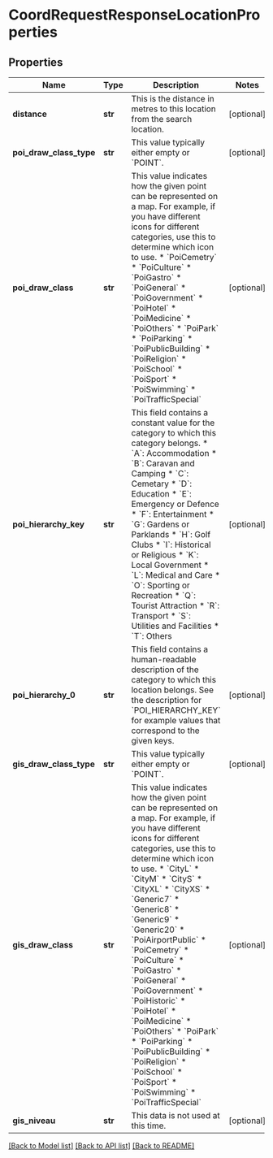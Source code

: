 # CoordRequestResponseLocationProperties

## Properties
Name | Type | Description | Notes
------------ | ------------- | ------------- | -------------
**distance** | **str** | This is the distance in metres to this location from the search location. | [optional] 
**poi_draw_class_type** | **str** | This value typically either empty or &#x60;POINT&#x60;. | [optional] 
**poi_draw_class** | **str** | This value indicates how the given point can be represented on a map. For example, if you have different icons for different categories, use this to determine which icon to use.  * &#x60;PoiCemetry&#x60; * &#x60;PoiCulture&#x60; * &#x60;PoiGastro&#x60; * &#x60;PoiGeneral&#x60; * &#x60;PoiGovernment&#x60; * &#x60;PoiHotel&#x60; * &#x60;PoiMedicine&#x60; * &#x60;PoiOthers&#x60; * &#x60;PoiPark&#x60; * &#x60;PoiParking&#x60; * &#x60;PoiPublicBuilding&#x60; * &#x60;PoiReligion&#x60; * &#x60;PoiSchool&#x60; * &#x60;PoiSport&#x60; * &#x60;PoiSwimming&#x60; * &#x60;PoiTrafficSpecial&#x60;  | [optional] 
**poi_hierarchy_key** | **str** | This field contains a constant value for the category to which this category belongs.  * &#x60;A&#x60;: Accommodation * &#x60;B&#x60;: Caravan and Camping * &#x60;C&#x60;: Cemetary * &#x60;D&#x60;: Education * &#x60;E&#x60;: Emergency or Defence * &#x60;F&#x60;: Entertainment * &#x60;G&#x60;: Gardens or Parklands * &#x60;H&#x60;: Golf Clubs  * &#x60;I&#x60;: Historical or Religious * &#x60;K&#x60;: Local Government * &#x60;L&#x60;: Medical and Care * &#x60;O&#x60;: Sporting or Recreation * &#x60;Q&#x60;: Tourist Attraction * &#x60;R&#x60;: Transport * &#x60;S&#x60;: Utilities and Facilities * &#x60;T&#x60;: Others  | [optional] 
**poi_hierarchy_0** | **str** | This field contains a human-readable description of the category to which this location belongs. See the description for &#x60;POI_HIERARCHY_KEY&#x60; for example values that correspond to the given keys.  | [optional] 
**gis_draw_class_type** | **str** | This value typically either empty or &#x60;POINT&#x60;. | [optional] 
**gis_draw_class** | **str** | This value indicates how the given point can be represented on a map. For example, if you have different icons for different categories, use this to determine which icon to use.  * &#x60;CityL&#x60; * &#x60;CityM&#x60; * &#x60;CityS&#x60; * &#x60;CityXL&#x60; * &#x60;CityXS&#x60; * &#x60;Generic7&#x60; * &#x60;Generic8&#x60; * &#x60;Generic9&#x60; * &#x60;Generic20&#x60; * &#x60;PoiAirportPublic&#x60; * &#x60;PoiCemetry&#x60; * &#x60;PoiCulture&#x60; * &#x60;PoiGastro&#x60; * &#x60;PoiGeneral&#x60; * &#x60;PoiGovernment&#x60; * &#x60;PoiHistoric&#x60; * &#x60;PoiHotel&#x60; * &#x60;PoiMedicine&#x60; * &#x60;PoiOthers&#x60; * &#x60;PoiPark&#x60; * &#x60;PoiParking&#x60; * &#x60;PoiPublicBuilding&#x60; * &#x60;PoiReligion&#x60; * &#x60;PoiSchool&#x60; * &#x60;PoiSport&#x60; * &#x60;PoiSwimming&#x60; * &#x60;PoiTrafficSpecial&#x60;  | [optional] 
**gis_niveau** | **str** | This data is not used at this time. | [optional] 

[[Back to Model list]](../README.md#documentation-for-models) [[Back to API list]](../README.md#documentation-for-api-endpoints) [[Back to README]](../README.md)



